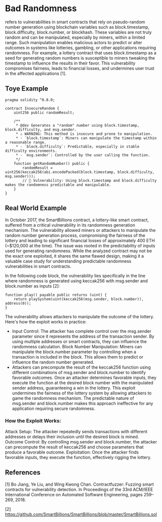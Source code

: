 # Bad Randomness
refers to vulnerabilities in smart contracts that rely on pseudo-random number generation using blockchain variables such as block.timestamp, block.difficulty, block.number, or blockhash. These variables are not truly random and can be manipulated, especially by miners, within a limited range. Such manipulation enables malicious actors to predict or alter outcomes in systems like lotteries, gambling, or other applications requiring randomness. For example, a lottery contract that uses block.timestamp as a seed for generating random numbers is susceptible to miners tweaking the timestamp to influence the results in their favor. This vulnerability compromises fairness, leads to financial losses, and undermines user trust in the affected applications [1].

## Toye Example 
```Solidity
pragma solidity ^0.8.0;

contract InsecureRandom {
    uint256 public randomResult;

    /**
     * @dev Generates a "random" number using block.timestamp, block.difficulty, and msg.sender.
     * ⚠ WARNING: This method is insecure and prone to manipulation.
     * - `block.timestamp`: Miners can manipulate the timestamp within a reasonable range.
     * - `block.difficulty`: Predictable, especially in stable difficulty environments.
     * - `msg.sender`: Controlled by the user calling the function.
     */
    function getRandomNumber() public {
        randomResult = uint256(keccak256(abi.encodePacked(block.timestamp, block.difficulty, msg.sender)));
        // 🔴 Vulnerability: Using block.timestamp and block.difficulty makes the randomness predictable and manipulable.
    }
}
```

## Real World Example
In October 2017, the SmartBillions contract, a lottery-like smart contract, suffered from a critical vulnerability in its randomness generation mechanism. The vulnerability allowed miners or attackers to manipulate the random number generation process, compromising the fairness of the lottery and leading to significant financial losses of approximately 400 ETH (~$120,000 at the time). The issue was rooted in the predictability of inputs used for generating randomness. While the analyzed contract may not be the exact one exploited, it shares the same flawed design, making it a valuable case study for understanding predictable randomness vulnerabilities in smart contracts.

In the following code block, the vulnerability lies specifically in the line where randomness is generated using keccak256 with msg.sender and block.number as inputs [2]:
```Solidity
function play() payable public returns (uint) {
    return playSystem(uint(keccak256(msg.sender, block.number)), address(0));
}

```
The vulnerability allows attackers to manipulate the outcome of the lottery. Here's how the exploit works in practice:
- Input Control: The attacker has complete control over the msg.sender parameter since it represents the address of the transaction sender. By using multiple addresses or smart contracts, they can influence the randomness calculation. Block Number Manipulation: Miners can manipulate the block.number parameter by controlling when a transaction is included in the block. This allows them to predict or influence the random number generated.
- Attackers can precompute the result of the keccak256 function using different combinations of msg.sender and block.number to identify favorable outcomes. Once an attacker determines favorable inputs, they execute the function at the desired block number with the manipulated sender address, guaranteeing a win in the lottery. This exploit undermines the fairness of the lottery system by allowing attackers to game the randomness mechanism. The predictable nature of msg.sender and block.number makes this approach ineffective for any application requiring secure randomness.
### How the Exploit Works:
Attack Setup: The attacker repeatedly sends transactions with different addresses or delays their inclusion until the desired block is mined.
Outcome Control: By controlling msg.sender and block.number, the attacker can precompute the result of keccak256 and choose parameters that produce a favorable outcome.
Exploitation: Once the attacker finds favorable inputs, they execute the function, effectively rigging the lottery.

## References
[1] Bo Jiang, Ye Liu, and Wing Kwong Chan. Contractfuzzer: Fuzzing smart contracts for vulnerability detection. In Proceedings of the 33rd ACM/IEEE International Conference on Automated Software Engineering, pages 259–269, 2018.

[2] https://github.com/SmartBillions/SmartBillions/blob/master/SmartBillions.sol


